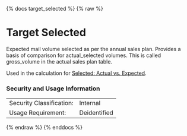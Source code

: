 {% docs target_selected %}
{% raw %}

<a name="target_selected"></a>
# Target Selected

Expected mail volume selected as per the annual sales plan. Provides a basis of comparison for 
actual_selected volumes. This is called gross_volume in the actual sales plan table.

Used in the calculation for
[Selected: Actual vs. Expected](#!/exposure/docs.business_glossary.glossary#selected_actual_vs_expected).

### Security and Usage Information
|     |     |
| --- | --- |
| Security Classification: | Internal |
| Usage Requirement:       | Deidentified |

{% endraw %}
{% enddocs %}